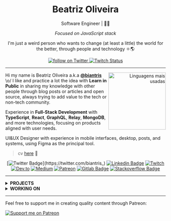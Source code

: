 <h1 align="center"> Beatriz Oliveira </h1>

<div align="center">
Software Engineer | 🏳️‍🌈
    
*Focused on JavaScript stack*

I'm just a weird person who wants to change (at least a little) the world for the better, through people and technology ⚛️🌎
</div>

<div align="center">
    <a href="https://twitter.com/intent/follow?screen_name=biantris_">
        <img src="https://img.shields.io/twitter/follow/biantris_?style=social&logo=twitter"
        alt="follow on Twitter">
    </a>
    <a href="https://www.twitch.tv/biantris">
    <img alt="Twitch Status" src="https://img.shields.io/twitch/status/biantris?style=social">
    </a>
</div>

---

<div align="right">
     <a href="https://github.com/biantris">
        <img height="180em" src="https://github-readme-stats.vercel.app/api/top-langs/?username=biantris&hide=html&layout=compact&&show_icons=true&line_height=27&langs_count=8&theme=radical"
        alt="Linguagens mais usadas" align="right">
    </a>
</div>

<!---
[![Top Langs](https://github-readme-stats.vercel.app/api/top-langs/?username=biantris&langs_count=8&theme=radical)](https://github.com/anuraghazra/github-readme-stats)
-->

Hi my name is Beatriz Oliveira a.k.a [**@biantris**](https://twitter.com/biantris_) \o/ I like and practice a lot the idea with **Learn in Public** in sharing my knowledge with other people through blog posts or articles and open source, always trying to add value to the tech or non-tech community.

Experience in **Full-Stack Development** with **TypeScript**, **React**, **GraphQL**, **Relay**, **MongoDB**, and more technologies, focusing on products aligned with user needs.

UI&UX Designer with experience in mobile interfaces, desktop, posts, and systems, using Figma as the principal tool.

> cv [here](https://www.cvkeep.com/cv/266e7beb0afd30a7b2199fd713d7684b) 📄

<div align="center">

[![Twitter Badge](https://img.shields.io/badge/-Twitter-blue?style=flat-square&logo=Twitter&logoColor=white&link=https://twitter.com/biantris_)](https://twitter.com/biantris_)
[![Linkedin Badge](https://img.shields.io/badge/-LinkedIn-blue?style=flat-square&logo=Linkedin&logoColor=white&link=https://www.linkedin.com/in/beatriiz-oliveiraa/)](https://www.linkedin.com/in/beatriiz-oliveiraa/)
[![Twitch](https://img.shields.io/badge/-Twitch-purple?style=flat-square&logo=Twitch&logoColor=white&link=https://www.twitch.tv/biantris)](https://www.twitch.tv/biantris)
[![Dev.to](https://img.shields.io/badge/-Dev.to-black?style=flat-square&logo=DevTo&logoColor=white&link=https://dev.to/beatrizoliveira)](https://dev.to/beatrizoliveira)
[![Medium](https://img.shields.io/badge/-Medium-grey?style=flat-square&logo=Medium&logoColor=white&link=https://beatrizoliveiraa.medium.com/)](https://beatrizoliveiraa.medium.com/)
[![Patreon](https://img.shields.io/badge/-Patreon-F96854?style=flat-square&logo=Patreon&logoColor=white&link=https://www.patreon.com/beatrizoliveira)](https://www.patreon.com/beatrizoliveira)
[![Gitlab Badge](https://img.shields.io/badge/-Gitlab-F6C600?style=flat-square&logo=Gitlab&logoColor=white&link=https://gitlab.com/BeatrizOliveira250)](https://gitlab.com/BeatrizOliveira250)
[![Stackoverflow Badge](https://img.shields.io/badge/-Stackoverflow-4CA143?style=flat-square&logo=Stackoverflow&logoColor=white&link=https://pt.stackoverflow.com/users/198568/beatriz-oliveira)](https://pt.stackoverflow.com/users/198568/beatriz-oliveira)

 </div>

----
 
 <div align="left">
    
 <details>
 <summary><b>PROJECTS</b></summary>
    
 [**braintris**](https://github.com/biantris/braintris): Repositories that contain everything I've created and studied
 
 [**koa-server**](https://github.com/biantris/koa-server): Back-end project is a NodeJS(KoaJS) server with MongoDB(Mongoose), GraphQL(Relay) and Jest Tests

 [**graphql-relay-web**](https://github.com/biantris/graphql-relay-web): Front-end build with React, Relay and GraphQL
 
 [**restris**](https://github.com/biantris/restris): Functional Backend implementation of REST API with NodeJS(KoaJS) MongoDB and Jest Tests
 
 [**parquinho**](https://github.com/biantris/parquinho): My Personal Fullstack Playground 

</summary>
</details>
 
 <details>
 <summary><b>WORKING ON</b></summary>
  
 [**seujardineiro 🌱**](https://www.seujardineiro.com/): Notification and monitoring platform that helps you manage the care of your plants
 
 </summary>
 </details>

---
    
 <p> Feel free to support me in creating quality content through Patreon: </p>
    <a href="https://patreon.com/beatrizoliveira"><img src="https://img.shields.io/endpoint.svg?url=https%3A%2F%2Fshieldsio-patreon.vercel.app%2Fapi%3Fusername%3Dbeatrizoliveira%26type%3Dpatrons&style=flat-square" alt="Support me on Patreon" /></a>
</div>
